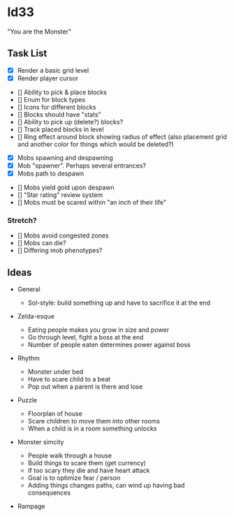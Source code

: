# ld33

"You are the Monster"

## Task List

- [x] Render a basic grid level
- [x] Render player cursor
- [] Ability to pick & place blocks
- [] Enum for block types
- [] Icons for different blocks
- [] Blocks should have "stats"
- [] Ability to pick up (delete?) blocks?
- [] Track placed blocks in level
- [] Ring effect around block showing radius of effect (also placement grid and another color for things which would be deleted?)
- [x] Mobs spawning and despawning
- [x] Mob "spawner". Perhaps several entrances?
- [x] Mobs path to despawn
- [] Mobs yield gold upon despawn
- [] "Star rating" review system
- [] Mobs must be scared within "an inch of their life"

### Stretch?
- [] Mobs avoid congested zones
- [] Mobs can die?
- [] Differing mob phenotypes?

## Ideas

 - General
   - Sol-style: build something up and have to sacrifice it at the end

 - Zelda-esque
   - Eating people makes you grow in size and power
   - Go through level, fight a boss at the end
   - Number of people eaten determines power against boss
 - Rhythm
   - Monster under bed
   - Have to scare child to a beat
   - Pop out when a parent is there and lose
 - Puzzle
   - Floorplan of house
   - Scare children to move them into other rooms
   - When a child is in a room something unlocks
 - Monster simcity
   - People walk through a house
   - Build things to scare them (get currency)
   - If too scary they die and have heart attack
   - Goal is to optimize fear / person
   - Adding things changes paths, can wind up having bad consequences
 - Rampage

